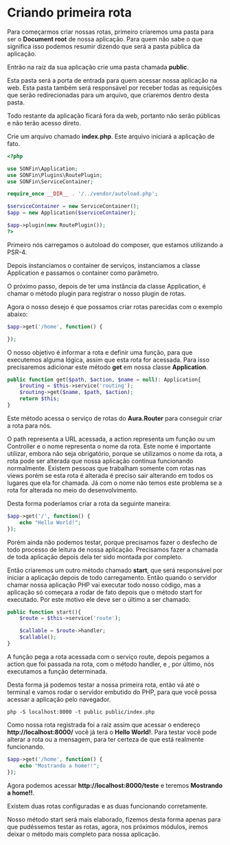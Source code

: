 # Criando primeira rota

Para começarmos criar nossas rotas, primeiro criaremos uma pasta para ser o **Document root** de nossa aplicação. Para quem não sabe o que significa isso podemos resumir dizendo que será a pasta pública da aplicação.

Entrão na raiz da sua aplicação crie uma pasta chamada **public**.

Esta pasta será a porta de entrada para quem acessar nossa aplicação na web. Esta pasta também será responsável por receber todas as requisições que serão redirecionadas para um arquivo, que criaremos dentro desta pasta.

Todo restante da aplicação ficará fora da web, portanto não serão públicas e não terão acesso direto.

Crie um arquivo chamado **index.php**. Este arquivo iniciará a aplicação de fato.

```php
<?php

use SONFin\Application;
use SONFin\Plugins\RoutePlugin;
use SONFin\ServiceContainer;

require_once __DIR__ . '/../vendor/autoload.php';

$serviceContainer = new ServiceContainer();
$app = new Application($serviceContainer);

$app->plugin(new RoutePlugin());
?>
```

Primeiro nós carregamos o autoload do composer, que estamos utilizando a PSR-4.

Depois instanciamos o container de serviços, instanciamos a classe Application e passamos o container como parâmetro.

O próximo passo, depois de ter uma instância da classe Application, é chamar o método plugin para registrar o nosso plugin de rotas.

Agora o nosso desejo é que possamos criar rotas parecidas com o exemplo abaixo:

```php
$app->get('/home', function() {

});
```

O nosso objetivo é informar a rota e definir uma função, para que executemos alguma lógica, assim que esta rota for acessada. Para isso precisaremos adicionar este método **get** em nossa classe **Application**.

```php
public function get($path, $action, $name = null): Application{
    $routing = $this->service('routing');
    $routing->get($name, $path, $action);
    return $this;
}
```

Este método acessa o serviço de rotas do **Aura.Router** para conseguir criar a rota para nós.

O path representa a URL acessada, a action representa um função ou um Controller e o nome representa o nome da rota. Este nome é importante utilizar, embora não seja obrigatório, porque se utilizamos o nome da rota, a rota pode ser alterada que nossa aplicação continua funcionando normalmente. Existem pessoas que trabalham somente com rotas nas views porém se esta rota é alterada é preciso sair alterando em todos os lugares que ela for chamada. Já com o nome não temos este problema se a rota for alterada no meio do desenvolvimento.

Desta forma poderíamos criar a rota da seguinte maneira:

```php
$app->get('/', function() {
    echo "Hello World!";
});
```

Porém ainda não podemos testar, porque precisamos fazer o desfecho de todo processo de leitura de nossa aplicação. Precisamos fazer a chamada de toda aplicação depois dela ter sido montada por completo.

Então criaremos um outro método chamado **start**, que será responsável por iniciar a aplicação depois de todo carregamento. Então quando o servidor chamar nossa aplicação PHP vai executar todo nosso código, mas a aplicação só começara a rodar de fato depois que o método start for executado. Por este motivo ele deve ser o último a ser chamado.

```php
public function start(){
    $route = $this->service('route');

    $callable = $route->handler;
    $callable();
}
```

A função pega a rota acessada com o serviço route, depois pegamos a action que foi passada na rota, com o método handler, e , por último, nós executamos a função determinada.

Desta forma já podemos testar a nossa primeira rota, então vá até o terminal e vamos rodar o servidor embutido do PHP, para que você possa acessar a aplicação pelo navegador.

`php -S localhost:8000 -t public public/index.php`

Como nossa rota registrada foi a raiz assim que acessar o endereço **http://localhost:8000/** você já terá o **Hello World!**. Para testar você pode alterar a rota ou a mensagem, para ter certeza de que está realmente funcionando.

```php
$app->get('/home', function() {
    echo "Mostrando a home!!";
});
```

Agora podemos acessar **http://localhost:8000/teste** e teremos **Mostrando a home!!**.

Existem duas rotas configuradas e as duas funcionando corretamente.

Nosso método start será mais elaborado, fizemos desta forma apenas para que pudéssemos testar as rotas, agora, nos próximos módulos, iremos deixar o método mais completo para nossa aplicação.